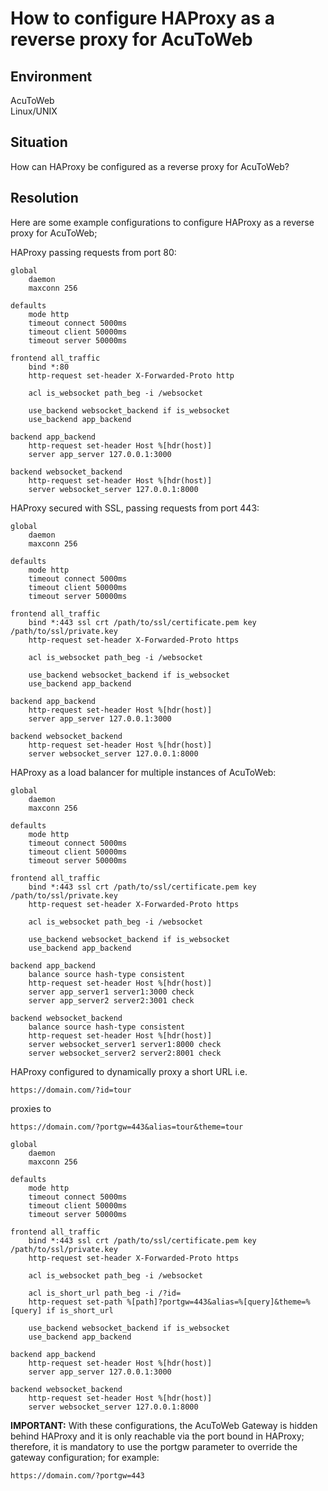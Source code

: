 # How to configure HAProxy as a reverse proxy for AcuToWeb
## Environment
AcuToWeb    
Linux/UNIX  

## Situation
How can HAProxy be configured as a reverse proxy for AcuToWeb?  

## Resolution
Here are some example configurations to configure HAProxy as a reverse proxy for AcuToWeb;

HAProxy passing requests from port 80:  
```
global
    daemon
    maxconn 256

defaults
    mode http
    timeout connect 5000ms
    timeout client 50000ms
    timeout server 50000ms

frontend all_traffic
    bind *:80
    http-request set-header X-Forwarded-Proto http
    
    acl is_websocket path_beg -i /websocket
    
    use_backend websocket_backend if is_websocket
    use_backend app_backend

backend app_backend
    http-request set-header Host %[hdr(host)]
    server app_server 127.0.0.1:3000

backend websocket_backend
    http-request set-header Host %[hdr(host)]
    server websocket_server 127.0.0.1:8000
```

HAProxy secured with SSL, passing requests from port 443: 
```
global
    daemon
    maxconn 256

defaults
    mode http
    timeout connect 5000ms
    timeout client 50000ms
    timeout server 50000ms

frontend all_traffic
    bind *:443 ssl crt /path/to/ssl/certificate.pem key /path/to/ssl/private.key
    http-request set-header X-Forwarded-Proto https
    
    acl is_websocket path_beg -i /websocket
    
    use_backend websocket_backend if is_websocket
    use_backend app_backend

backend app_backend
    http-request set-header Host %[hdr(host)]
    server app_server 127.0.0.1:3000

backend websocket_backend
    http-request set-header Host %[hdr(host)]
    server websocket_server 127.0.0.1:8000
```

HAProxy as a load balancer for multiple instances of AcuToWeb:
```
global
    daemon
    maxconn 256

defaults
    mode http
    timeout connect 5000ms
    timeout client 50000ms
    timeout server 50000ms

frontend all_traffic
    bind *:443 ssl crt /path/to/ssl/certificate.pem key /path/to/ssl/private.key
    http-request set-header X-Forwarded-Proto https
    
    acl is_websocket path_beg -i /websocket
    
    use_backend websocket_backend if is_websocket
    use_backend app_backend

backend app_backend
    balance source hash-type consistent
    http-request set-header Host %[hdr(host)]
    server app_server1 server1:3000 check
    server app_server2 server2:3001 check

backend websocket_backend
    balance source hash-type consistent
    http-request set-header Host %[hdr(host)]
    server websocket_server1 server1:8000 check
    server websocket_server2 server2:8001 check
```

HAProxy configured to dynamically proxy a short URL i.e.  
```
https://domain.com/?id=tour  
```
proxies to  
```
https://domain.com/?portgw=443&alias=tour&theme=tour  
```
```
global
    daemon
    maxconn 256

defaults
    mode http
    timeout connect 5000ms
    timeout client 50000ms
    timeout server 50000ms

frontend all_traffic
    bind *:443 ssl crt /path/to/ssl/certificate.pem key /path/to/ssl/private.key
    http-request set-header X-Forwarded-Proto https
    
    acl is_websocket path_beg -i /websocket
    
    acl is_short_url path_beg -i /?id=
    http-request set-path %[path]?portgw=443&alias=%[query]&theme=%[query] if is_short_url
    
    use_backend websocket_backend if is_websocket
    use_backend app_backend

backend app_backend
    http-request set-header Host %[hdr(host)]
    server app_server 127.0.0.1:3000

backend websocket_backend
    http-request set-header Host %[hdr(host)]
    server websocket_server 127.0.0.1:8000
```

**IMPORTANT:** With these configurations, the AcuToWeb Gateway is hidden behind HAProxy and it is only reachable via the port bound in HAProxy; therefore, it is mandatory to use the portgw parameter to override the gateway configuration; for example:  

```
https://domain.com/?portgw=443
```